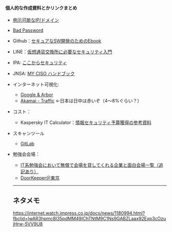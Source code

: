 #### 個人的な作成資料とかリンクまとめ

- [例示可能なIP/ドメイン](Parts/Example-IP-Domain.md)
- [Bad Password](https://github.com/danielmiessler/SecLists/tree/master/Passwords)

- Github：[セキュアなSW開発のためのEbook](https://resources.github.com/downloads/%E3%82%BB%E3%82%AD%E3%83%A5%E3%82%A2%E3%81%AASW%E9%96%8B%E7%99%BA%E3%81%AE%E3%81%9F%E3%82%81%E3%81%AEEbook.pdf)
- LINE：[仮想通貨交換所に必要なセキュリティ入門](https://engineering.linecorp.com/ja/blog/security-crypto-exchange/?utm_source=dlvr.it&utm_medium=twitter)
- IPA: [ここからセキュリティ](https://www.ipa.go.jp/security/kokokara/study/company.html)
- JNSA: [MY CISO ハンドブック](https://www.jnsa.org/result/2019/act_ciso/index.html)

- インターネット可視化:
  - [Google & Arbor](http://www.digitalattackmap.com/#anim=1&color=0&country=ALL&list=0&time=17911&view=map)
  - [Akamai - Traffic](https://www.akamai.com/us/en/solutions/intelligent-platform/visualizing-akamai/real-time-web-monitor.jsp) ←日本は日中は赤いぞ（4～8%ぐらい？）
  
- コスト：
  - Kaspersky IT Calculator：[情報セキュリティ予算獲得の参考資料](https://blog.kaspersky.co.jp/calculator-financial-report/17933/)

- スキャンツール
  - [GitLab](https://docs.gitlab.com/ee/user/application_security/sast/)

- 勉強会会場：
  - [IT系勉強会において無償で会場を貸してくれる企業と面白会場一覧（追記あり）](https://hidemi.hatenablog.com/entry/2019/03/05/100357)
  - [DoorKeeper＠東京](https://www.doorkeeper.jp/%E4%BC%9A%E5%A0%B4#13)
  
  -----
  ## ネタメモ
  
  https://internet.watch.impress.co.jp/docs/news/1180994.html?fbclid=IwAR3hpmc8l35pdMM49IChTNtM9C1Ns9GABZLaax92Exp3cOzujHrw-5VV9U8
